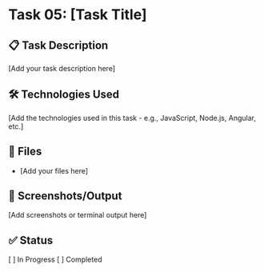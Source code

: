 # Task 05: [Task Title]

## 📋 Task Description
[Add your task description here]

## 🛠️ Technologies Used
[Add the technologies used in this task - e.g., JavaScript, Node.js, Angular, etc.]

## 📁 Files
- [Add your files here]

## 📸 Screenshots/Output
[Add screenshots or terminal output here]

## ✅ Status
[ ] In Progress
[ ] Completed
